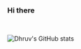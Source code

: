 ### Hi there

</br>

![Dhruv's GitHub stats](https://github-readme-stats.vercel.app/api?username=dhruvtadvi&show_icons=true&theme=tokyonight)
